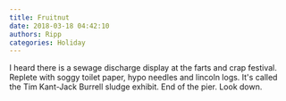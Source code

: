```yaml
---
title: Fruitnut
date: 2018-03-18 04:42:10
authors: Ripp
categories: Holiday
---
```


 I heard there is a sewage discharge display at the farts and crap festival. Replete with soggy toilet paper, hypo needles and lincoln logs. It's called the Tim Kant-Jack Burrell sludge exhibit. End of the pier. Look down.